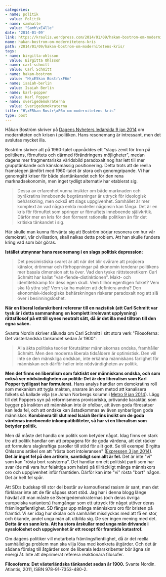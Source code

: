 ```yaml
---
categories:
- name: politik
  value: Politik
- name: samhalle
  value: "Samh\xE4lle"
date: '2014-01-09'
link: https://kraulis.wordpress.com/2014/01/09/hakan-bostrom-om-modernitetens-kris/
name: hakan-bostrom-om-modernitetens-kris
path: /2014/01/09/hakan-bostrom-om-modernitetens-kris/
tags:
- name: birgitta-ohlsson
  value: Birgitta Ohlsson
- name: carl-schmitt
  value: Carl Schmitt
- name: hakan-bostrom
  value: "H\xE5kan Bostr\xF6m"
- name: isaiah-berlin
  value: Isaiah Berlin
- name: karl-popper
  value: Karl Popper
- name: sverigedemokraterna
  value: Sverigedemokraterna
title: "H\xE5kan Bostr\xF6m om modernitetens kris"
type: post
---
```

Håkan Boström skriver på [Dagens Nyheters ledarsida 9 jan 2014](http://www.dn.se/ledare/signerat/modernitetens-omvandling-fornuftets-kris-blev-politikens/) om moderniteten och krisen i politiken. Hans resonemang är intressant, men det avslutas mycket illa. 

Boström skriver att på 1960-talet uppnåddes ett "slags zenit för tron på politikens, förnuftets och därmed förändringens möjligheter", medan dagens mer fragmentariska världsbild paradoxalt nog har lett till mer grupptänkande och känslomässig positionering. Detta trots att de reella framstegen jämfört med 1960-talet är stora och genomgripande. Vi har genomgått kriser för både plantänkandet och för den rena marknadsekonomin, men inget tydligt alternativ har etablerat sig.



> Dessa av erfarenhet vunna insikter om både marknaden och byråkratins inneboende begränsningar är uttryck för ideologisk behärskning, men också ett slags uppgivenhet. Samhället är mer komplext än vad några enkla modeller någonsin kan fånga. Det är en kris för förnuftet som springer ur förnuftets inneboende självkritik. Därför mer en kris för den förment rationella politiken än för det kritiska tänkandet i sig.

Här skulle man kunna förvänta sig att Boström börjar resonera om hur vår demokrati, vår civilisation, skall nalkas detta problem. Att han skulle fundera kring vad som bör göras.

**Istället utmynnar hans resonemang i en slags politisk depression:**

> Det pessimistiska svaret är att när det blir svårare att projicera känslor, drömmar och förhoppningar på ekonomin tenderar politikens mer basala dimension att ta över. Vad den tyske rättsteoretikern Carl Schmitt har kallat ”vän-fiende-distinktionen”. Makt- och identitetskamp för dess egen skull. Vem tillhör egentligen folket? Vem ska få yttra sig? Vem ska ha makten att definiera andra? Den ekonomisk-ideologiska behärskningen riskerar paradoxalt nog att slå över i besinningslöshet.

**När en liberal ledarskribent refererar till en nazistisk (att Carl Schmitt var tysk är i detta sammanhang en komplett irrelevant upplysning) rättsfilosof på ett till synes neutralt sätt, då är det illa med tilltron till den egna saken.**

Svante Nordin skriver sålunda om Carl Schmitt i sitt stora verk "Filosoferna: Det västerländska tänkandet sedan år 1900":

> Alla äkta politiska teorier förutsätter människornas ondska, framhåller Schmitt. Men den moderna liberala tidsåldern är optimistisk. Den vill inte se den mänskliga ondskan, inte erkänna människans farlighet för människan och därför heller inte nödvändigheten av politik.

**Men det finns en liberalism som faktiskt ser människans ondska, och som också ser nödvändigheten av politik: Det är den liberalism som Karl Popper tydligast har formulerat.** Hans analys handlar om demokratins roll som mekanism att tygla makten, snarare än som metod att kanalisera folkets så kallade vilja (se Johan Norbergs kolumn i [Metro 9 jan 2014](http://www.metro.se/kolumner/42-procent-av-varldens-befolkning-gar-till-val-i-ar/EVHnah!PK16upWbuEU/)). Lägg till det Poppers syn på reformismens provisoriska, prövande karaktär, som bygger på insikten att människan inte är ofelbar, att även goda föresatser kan leda fel, och att ondska kan åstadkommas av även synbarligen goda människor. **Kombinera till slut med Isaiah Berlins insikt om de goda värdenas inneboende inkompatibiliteter, så har vi en liberalism som betyder politik.**

Men då måste det handla om politik som betyder något. Idag finns en stark tro att politik handlar om att propagera för de goda värdena, att det räcker att formulera slagkraftiga paroller till stöd för allt gott. Se till exempel Birgitta Ohlssons artikel om att "rösta bort intoleransen" ([Expressen 3 jan 2014](http://www.expressen.se/debatt/ohlsson-ta-chansen--rosta-bort-intoleransen/)). **Det är inget fel på den artikeln, samtidigt som allt är fel.** Det är inte "vi" som kan "rösta bort rasisterna". Det handlar om ett politiskt parti som har svar (de må vara hur felaktiga som helst) på tillräckligt många människors oro och uppgivenhet inför framtiden. Därför kan inte "vi" rösta "bort" någon. Det är helt fel spår.

Att SD:s budskap till stor del består av kamouflerad rasism är sant, men det förklarar inte att de får såpass stort stöd. Jag har i denna blogg länge hävdat att man måste se Sverigedemokraternas (och deras övriga europeiska varianters) framgångar som ett uttryck för något utöver deras främlingsfientlighet. SD fångar upp många människors oro för bristen på framtid. Vi ser idag hur skolan och samhället misslyckas med att få en stor, och ökande, andel unga män att utbilda sig. De ser ingen mening med det. **Detta är en sann kris. Att ha stora årskullar med unga män drivande i sysslolöshet och uppgivenhet är ett recept för framtida katastrof.**

Om dagens politiker vill motarbeta främlingsfientlighet, då är det reella samhälleliga problem man ska vilja lösa med konkreta åtgärder. Och det är sådana förslag till åtgärder som de liberala ledarskribenter bör ägna sin energi åt. Inte att deprimerat referera reaktionära filosofer.

**Filosoferna: Det västerländska tänkandet sedan år 1900.** Svante Nordin. Atlantis, 2011, ISBN 978-91-7353-480-2.

